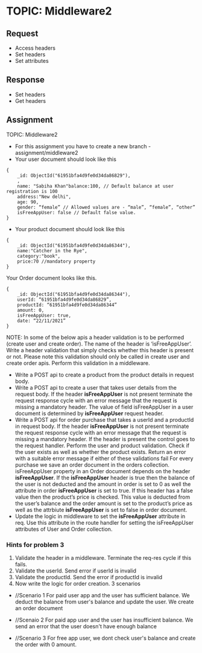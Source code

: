 # TOPIC: Middleware2

## Request
- Access headers
- Set headers
- Set attributes

## Response 
- Set headers
- Get headers

## Assignment

TOPIC: Middleware2

- For this assignment you have to create a new branch - assignment/middleware2
- Your user document should look like this
```
{ 
	_id: ObjectId("61951bfa4d9fe0d34da86829"),
	,
	name: "Sabiha Khan"balance:100, // Default balance at user registration is 100
	address:"New delhi",
	age: 90,
 	gender: “female” // Allowed values are - “male”, “female”, “other”
	isFreeAppUser: false // Default false value.
}
```

- Your product document should look like this
```
{
	_id: ObjectId("61951bfa4d9fe0d34da86344"),
	name:"Catcher in the Rye",
	category:"book",
	price:70 //mandatory property
}
```

Your Order document looks like this.
```
{
	_id: ObjectId("61951bfa4d9fe0d34da86344"),
	userId: “61951bfa4d9fe0d34da86829”,
	productId: “61951bfa4d9fe0d34da86344”
	amount: 0,
	isFreeAppUser: true, 
	date: “22/11/2021”
}
```


NOTE: In some of the below apis a header validation is to be performed (create user and create order). The name of the header is ‘isFreeAppUser’. Write a header validation that simply checks whether this header is present or not. Please note this validation should only be called in create user and create order apis. Perform this validation in a middleware.

- Write a POST api to create a product from the product details in request body. 
- Write a POST api to create a user that takes user details from the request body. If the header **isFreeAppUser** is not present terminate the request response cycle with an error message that the request is missing a mandatory header. The value of field isFreeAppUser in a user document is determined by **isFreeAppUser** request header.
- Write a POST api for order purchase that takes a userId and a productId in request body. 
If the header **isFreeAppUser** is not present terminate the request response cycle with an error message that the request is missing a mandatory header.
If the header is present the control goes to the request handler. Perform the user and product validation. Check if the user exists as well as whether the product exists. Return an error with a suitable error message if either of these validations fail
For every purchase we save an order document in the orders collection. isFreeAppUser property in an Order document depends on the header **isFreeAppUser**. If the **isFreeAppUser** header is true then the balance of the user is not deducted and the amount in order is set to 0 as well the attribute in order **isFreeAppUser** is set to true. If this header has a false value then the product’s price is checked. This value is deducted from the user’s balance and the order amount is set to the product’s price as well as the attrbiute **isFreeAppUser** is set to false in order document.
- Update the logic in middleware to set the **isFreeAppUser** attribute in req. Use this attribute in the route handler for setting the isFreeAppUser attributes of User and Order collection. 

### Hints for problem 3

1. Validate the header in a middleware. Terminate the req-res cycle if this fails.
2. Validate the userId. Send error if userId is invalid
3. Validate the productId. Send the error if productId is invalid
4. Now write the logic for order creation. 3 scenarios
- //Scenario 1
For paid user app and the user has sufficient balance. We deduct the balance from user's balance and update the user. We create an order document

- //Scenaio 2
For paid app user and the user has insufficient balance. We send an error that the user doesn't have enough balance

- //Scenario 3
For free app user, we dont check user's balance and create the order with 0 amount.



